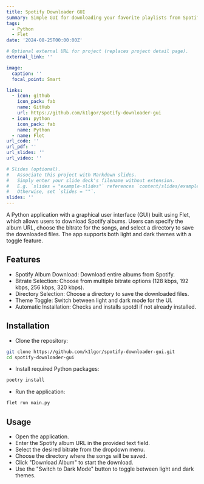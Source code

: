 ```yaml
---
title: Spotify Downloader GUI
summary: Simple GUI for downloading your favorite playlists from Spotify.
tags:
  - Python
  - Flet
date: '2024-08-25T00:00:00Z'

# Optional external URL for project (replaces project detail page).
external_link: ''

image:
  caption: ''
  focal_point: Smart

links:
  - icon: github
    icon_pack: fab
    name: GitHub
    url: https://github.com/k1lgor/spotify-downloader-gui
  - icon: python
    icon_pack: fab
    name: Python
  - name: Flet
url_code: ''
url_pdf: ''
url_slides: ''
url_video: ''

# Slides (optional).
#   Associate this project with Markdown slides.
#   Simply enter your slide deck's filename without extension.
#   E.g. `slides = "example-slides"` references `content/slides/example-slides.md`.
#   Otherwise, set `slides = ""`.
slides: ''
---
```


A Python application with a graphical user interface (GUI) built using Flet, which allows users to download Spotify albums. Users can specify the album URL, choose the bitrate for the songs, and select a directory to save the downloaded files. The app supports both light and dark themes with a toggle feature.

## Features

- Spotify Album Download: Download entire albums from Spotify.
- Bitrate Selection: Choose from multiple bitrate options (128 kbps, 192 kbps, 256 kbps, 320 kbps).
- Directory Selection: Choose a directory to save the downloaded files.
- Theme Toggle: Switch between light and dark mode for the UI.
- Automatic Installation: Checks and installs spotdl if not already installed.

## Installation

- Clone the repository:

```bash
git clone https://github.com/k1lgor/spotify-downloader-gui.git
cd spotify-downloader-gui
```

- Install required Python packages:

```bash
poetry install
```

- Run the application:

```bash
flet run main.py
```

## Usage

- Open the application.
- Enter the Spotify album URL in the provided text field.
- Select the desired bitrate from the dropdown menu.
- Choose the directory where the songs will be saved.
- Click "Download Album" to start the download.
- Use the "Switch to Dark Mode" button to toggle between light and dark themes.
